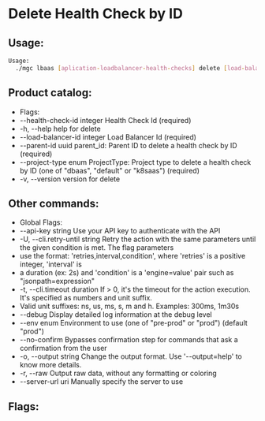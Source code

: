 # Delete Health Check by ID

## Usage:
```bash
Usage:
  ./mgc lbaas [aplication-loadbalancer-health-checks] delete [load-balancer-id] [health-check-id] [flags]
```

## Product catalog:
- Flags:
- --health-check-id integer    Health Check Id (required)
- -h, --help                       help for delete
- --load-balancer-id integer   Load Balancer Id (required)
- --parent-id uuid             parent_id: Parent ID to delete a health check by ID (required)
- --project-type enum          ProjectType: Project type to delete a health check by ID (one of "dbaas", "default" or "k8saas") (required)
- -v, --version                    version for delete

## Other commands:
- Global Flags:
- --api-key string           Use your API key to authenticate with the API
- -U, --cli.retry-until string   Retry the action with the same parameters until the given condition is met. The flag parameters
- use the format: 'retries,interval,condition', where 'retries' is a positive integer, 'interval' is
- a duration (ex: 2s) and 'condition' is a 'engine=value' pair such as "jsonpath=expression"
- -t, --cli.timeout duration     If > 0, it's the timeout for the action execution. It's specified as numbers and unit suffix.
- Valid unit suffixes: ns, us, ms, s, m and h. Examples: 300ms, 1m30s
- --debug                    Display detailed log information at the debug level
- --env enum                 Environment to use (one of "pre-prod" or "prod") (default "prod")
- --no-confirm               Bypasses confirmation step for commands that ask a confirmation from the user
- -o, --output string            Change the output format. Use '--output=help' to know more details.
- -r, --raw                      Output raw data, without any formatting or coloring
- --server-url uri           Manually specify the server to use

## Flags:
```bash

```

